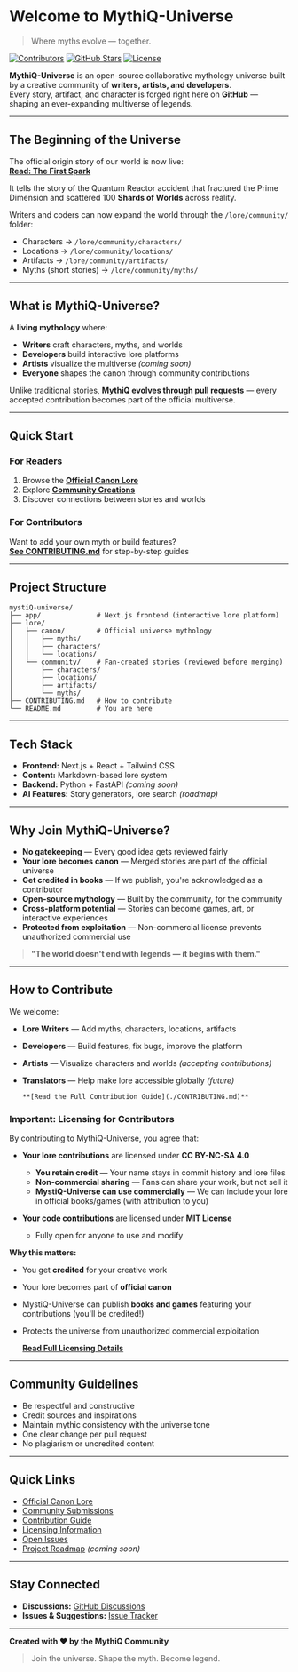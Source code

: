 # Welcome to **MythiQ-Universe**
> Where myths evolve — together.

[![Contributors](https://img.shields.io/github/contributors/prathoseraaj/mystiQ-universe)](https://github.com/prathoseraaj/mystiQ-universe/graphs/contributors)
[![GitHub Stars](https://img.shields.io/github/stars/prathoseraaj/mystiQ-universe)](https://github.com/prathoseraaj/mystiQ-universe/stargazers)
[![License](https://img.shields.io/badge/License-MIT%20%2B%20CC--BY--NC--SA%204.0-blue)](./LICENSING.md)

**MythiQ-Universe** is an open-source collaborative mythology universe built by a creative community of **writers, artists, and developers**.  
Every story, artifact, and character is forged right here on **GitHub** — shaping an ever-expanding multiverse of legends.

---

## The Beginning of the Universe

The official origin story of our world is now live:  
  [**Read: The First Spark**](/lore/canon/myths/The_First_Spark.md)

It tells the story of the Quantum Reactor accident that fractured the Prime Dimension and scattered 100 **Shards of Worlds** across reality.

Writers and coders can now expand the world through the `/lore/community/` folder:
- Characters → `/lore/community/characters/`
- Locations → `/lore/community/locations/`
- Artifacts → `/lore/community/artifacts/`
- Myths (short stories) → `/lore/community/myths/`

---

## What is MythiQ-Universe?

A **living mythology** where:
- **Writers** craft characters, myths, and worlds
- **Developers** build interactive lore platforms
- **Artists** visualize the multiverse *(coming soon)*
- **Everyone** shapes the canon through community contributions

Unlike traditional stories, **MythiQ evolves through pull requests** — every accepted contribution becomes part of the official multiverse.

---

## Quick Start

### For Readers
1. Browse the **[Official Canon Lore](/lore/canon/)**
2. Explore **[Community Creations](/lore/community/)**
3. Discover connections between stories and worlds

### For Contributors
Want to add your own myth or build features?  
    **[See CONTRIBUTING.md](./CONTRIBUTING.md)** for step-by-step guides

---

## Project Structure

```
mystiQ-universe/
├── app/              # Next.js frontend (interactive lore platform)
├── lore/
│   ├── canon/        # Official universe mythology
│   │   ├── myths/
│   │   ├── characters/
│   │   └── locations/
│   └── community/    # Fan-created stories (reviewed before merging)
│       ├── characters/
│       ├── locations/
│       ├── artifacts/
│       └── myths/
├── CONTRIBUTING.md   # How to contribute
└── README.md         # You are here
```

---

## Tech Stack

- **Frontend:** Next.js + React + Tailwind CSS
- **Content:** Markdown-based lore system
- **Backend:** Python + FastAPI *(coming soon)*
- **AI Features:** Story generators, lore search *(roadmap)*

---

## Why Join MythiQ-Universe?

- **No gatekeeping** — Every good idea gets reviewed fairly
- **Your lore becomes canon** — Merged stories are part of the official universe
- **Get credited in books** — If we publish, you're acknowledged as a contributor
- **Open-source mythology** — Built by the community, for the community
- **Cross-platform potential** — Stories can become games, art, or interactive experiences
- **Protected from exploitation** — Non-commercial license prevents unauthorized commercial use

> **"The world doesn't end with legends — it begins with them."**

---

## How to Contribute

We welcome:
- **Lore Writers** — Add myths, characters, locations, artifacts
- **Developers** — Build features, fix bugs, improve the platform
- **Artists** — Visualize characters and worlds *(accepting contributions)*
- **Translators** — Help make lore accessible globally *(future)*

      **[Read the Full Contribution Guide](./CONTRIBUTING.md)**

### Important: Licensing for Contributors

By contributing to MythiQ-Universe, you agree that:

- **Your lore contributions** are licensed under **CC BY-NC-SA 4.0**
  - **You retain credit** — Your name stays in commit history and lore files
  - **Non-commercial sharing** — Fans can share your work, but not sell it
  - **MystiQ-Universe can use commercially** — We can include your lore in official books/games (with attribution to you)
  
- **Your code contributions** are licensed under **MIT License**
  - Fully open for anyone to use and modify

**Why this matters:**
- You get **credited** for your creative work
- Your lore becomes part of **official canon**
- MystiQ-Universe can publish **books and games** featuring your contributions (you'll be credited!)
- Protects the universe from unauthorized commercial exploitation

   **[Read Full Licensing Details](./LICENSING.md)**

---

## Community Guidelines

- Be respectful and constructive
- Credit sources and inspirations
- Maintain mythic consistency with the universe tone
- One clear change per pull request
- No plagiarism or uncredited content

---

## Quick Links

- [Official Canon Lore](/lore/canon/)
- [Community Submissions](/lore/community/)
- [Contribution Guide](./CONTRIBUTING.md)
- [Licensing Information](./LICENSING.md)
- [Open Issues](../../issues)
- [Project Roadmap](../../projects) *(coming soon)*

---

## Stay Connected

- **Discussions:** [GitHub Discussions](../../discussions)
- **Issues & Suggestions:** [Issue Tracker](../../issues)

---

**Created with ❤️ by the MythiQ Community**

> Join the universe. Shape the myth. Become legend.